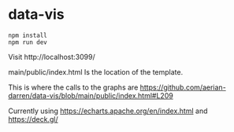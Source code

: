 # data-vis


```
npm install
npm run dev
```

Visit http://localhost:3099/

main/public/index.html Is the location of the template. 

This is where the calls to the graphs are https://github.com/aerian-darren/data-vis/blob/main/public/index.html#L209

Currently using https://echarts.apache.org/en/index.html and https://deck.gl/
